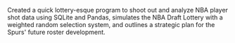 Created a quick lottery-esque program to shoot out and analyze
NBA player shot data using SQLite and Pandas, simulates the NBA Draft Lottery with a weighted random selection system, 
and outlines a strategic plan for the Spurs' future roster development.

